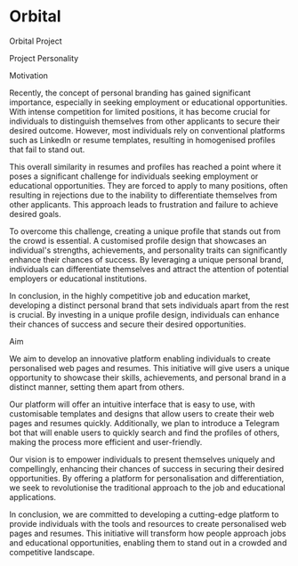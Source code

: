 # Orbital
Orbital Project

Project Personality

Motivation 

Recently, the concept of personal branding has gained significant importance, especially in seeking employment or educational opportunities. With intense competition for limited positions, it has become crucial for individuals to distinguish themselves from other applicants to secure their desired outcome. However, most individuals rely on conventional platforms such as LinkedIn or resume templates, resulting in homogenised profiles that fail to stand out.

This overall similarity in resumes and profiles has reached a point where it poses a significant challenge for individuals seeking employment or educational opportunities. They are forced to apply to many positions, often resulting in rejections due to the inability to differentiate themselves from other applicants. This approach leads to frustration and failure to achieve desired goals.

To overcome this challenge, creating a unique profile that stands out from the crowd is essential. A customised profile design that showcases an individual's strengths, achievements, and personality traits can significantly enhance their chances of success. By leveraging a unique personal brand, individuals can differentiate themselves and attract the attention of potential employers or educational institutions.

In conclusion, in the highly competitive job and education market, developing a distinct personal brand that sets individuals apart from the rest is crucial. By investing in a unique profile design, individuals can enhance their chances of success and secure their desired opportunities.

Aim 

We aim to develop an innovative platform enabling individuals to create personalised web pages and resumes. This initiative will give users a unique opportunity to showcase their skills, achievements, and personal brand in a distinct manner, setting them apart from others.

Our platform will offer an intuitive interface that is easy to use, with customisable templates and designs that allow users to create their web pages and resumes quickly. Additionally, we plan to introduce a Telegram bot that will enable users to quickly search and find the profiles of others, making the process more efficient and user-friendly.

Our vision is to empower individuals to present themselves uniquely and compellingly, enhancing their chances of success in securing their desired opportunities. By offering a platform for personalisation and differentiation, we seek to revolutionise the traditional approach to the job and educational applications.

In conclusion, we are committed to developing a cutting-edge platform to provide individuals with the tools and resources to create personalised web pages and resumes. This initiative will transform how people approach jobs and educational opportunities, enabling them to stand out in a crowded and competitive landscape.

